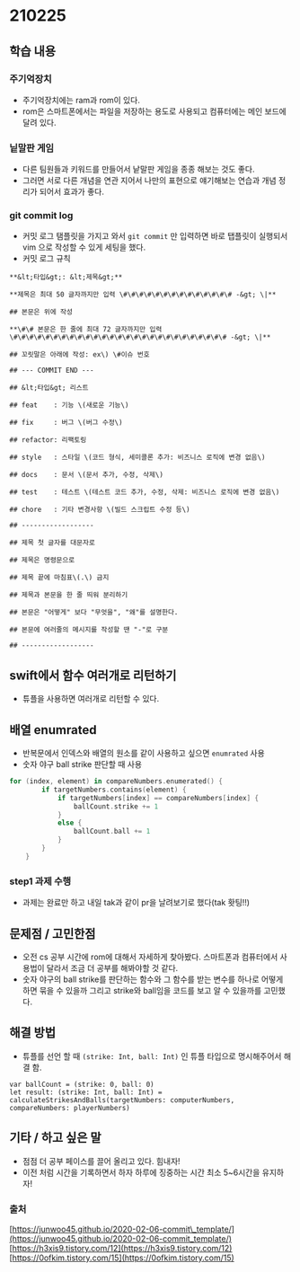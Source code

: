 # 210225

## 학습 내용

### 주기억장치

* 주기억장치에는 ram과 rom이 있다.
* rom은 스마트폰에서는 파일을 저장하는 용도로 사용되고 컴퓨터에는 메인 보드에 달려 있다.

### 닡말판 게임

* 다른 팀원들과 키워드를 만들어서 낱말판 게임을 종종 해보는 것도 좋다.
* 그러면 서로 다른 개념을 연관 지어서 나만의 표현으로 얘기해보는 연습과 개념 정리가 되어서 효과가 좋다.

### git commit log

* 커밋 로그 탬플릿을 가지고 와서 `git commit` 만 입력하면 바로 탭플릿이 실행되서 vim 으로 작성할 수 있게 세팅을 했다.
* 커밋 로그 규칙

```text
**&lt;타입&gt;: &lt;제목&gt;**

**제목은 최대 50 글자까지만 입력 \#\#\#\#\#\#\#\#\#\#\#\#\#\# -&gt; \|**

## 본문은 위에 작성

**\#\# 본문은 한 줄에 최대 72 글자까지만 입력 \#\#\#\#\#\#\#\#\#\#\#\#\#\#\#\#\#\#\#\#\#\#\#\#\#\#\# -&gt; \|**

## 꼬릿말은 아래에 작성: ex\) \#이슈 번호

## --- COMMIT END ---

## &lt;타입&gt; 리스트

## feat    : 기능 \(새로운 기능\)

## fix     : 버그 \(버그 수정\)

## refactor: 리팩토링

## style   : 스타일 \(코드 형식, 세미콜론 추가: 비즈니스 로직에 변경 없음\)

## docs    : 문서 \(문서 추가, 수정, 삭제\)

## test    : 테스트 \(테스트 코드 추가, 수정, 삭제: 비즈니스 로직에 변경 없음\)

## chore   : 기타 변경사항 \(빌드 스크립트 수정 등\)

## ------------------

## 제목 첫 글자를 대문자로

## 제목은 명령문으로

## 제목 끝에 마침표\(.\) 금지

## 제목과 본문을 한 줄 띄워 분리하기

## 본문은 "어떻게" 보다 "무엇을", "왜"를 설명한다.

## 본문에 여러줄의 메시지를 작성할 땐 "-"로 구분

## ------------------
```

## swift에서 함수 여러개로 리턴하기

* 튜플을 사용하면 여러개로 리턴할 수 있다.

## 배열 enumrated

* 반복문에서 인덱스와 배열의 원소를 같이 사용하고 싶으면 `enumrated` 사용
* 숫자 야구 ball strike 판단할 때 사용

```swift
for (index, element) in compareNumbers.enumerated() {
        if targetNumbers.contains(element) {
            if targetNumbers[index] == compareNumbers[index] {
                ballCount.strike += 1
            }
            else {
                ballCount.ball += 1
            }
        }
    }
```

### step1 과제 수행

* 과제는 완료만 하고 내일 tak과 같이 pr을 날려보기로 했다\(tak 홧팅!!\)

## 문제점 / 고민한점

* 오전 cs 공부 시간에 rom에 대해서 자세하게 찾아봤다. 스마트폰과 컴퓨터에서 사용법이 달라서 조금 더 공부를 해봐야할 것 같다.
* 숫자 야구의 ball strike를 판단하는 함수와 그 함수를 받는 변수를 하나로 어떻게 하면 묶을 수 있을까 그리고 strike와 ball임을 코드를 보고 알 수 있을까를 고민했다.

## 해결 방법

* 튜플를 선언 할 때 `(strike: Int, ball: Int)` 인 튜플 타입으로 명시해주어서 해결 함.

```text
var ballCount = (strike: 0, ball: 0)
let result: (strike: Int, ball: Int) = calculateStrikesAndBalls(targetNumbers: computerNumbers, compareNumbers: playerNumbers)
```

## 기타 / 하고 싶은 말

* 점점 더 공부 페이스를 끌어 올리고 있다. 힘내자!
* 이전 처럼 시간을 기록하면서 하자 하루에 징중하는 시간 최소 5~6시간을 유지하자!

### 출처

[https://junwoo45.github.io/2020-02-06-commit\_template/](https://junwoo45.github.io/2020-02-06-commit_template/)  
[https://h3xis9.tistory.com/12](https://h3xis9.tistory.com/12)  
[https://0ofkim.tistory.com/15](https://0ofkim.tistory.com/15)

